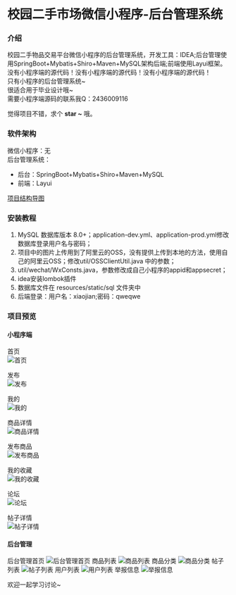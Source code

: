 # 校园二手市场微信小程序-后台管理系统

### 介绍
校园二手物品交易平台微信小程序的后台管理系统，开发工具：IDEA;后台管理使用SpringBoot+Mybatis+Shiro+Maven+MySQL架构后端;前端使用Layui框架。<br/>
没有小程序端的源代码！没有小程序端的源代码！没有小程序端的源代码！<br/>
只有小程序的后台管理系统~<br/>
很适合用于毕业设计哦~<br/>
需要小程序端源码的联系我Q：2436009116

觉得项目不错，求个 **star ~** 哦。

### 软件架构
微信小程序：无<br/>
后台管理系统：
- 后台：SpringBoot+Mybatis+Shiro+Maven+MySQL
- 前端：Layui

[项目结构导图](https://www.processon.com/view/link/5fce1ebee0b34d425250bb27)

### 安装教程

1.  MySQL 数据库版本 8.0+；application-dev.yml、application-prod.yml修改数据库登录用户名与密码；
2.  项目中的图片上传用到了阿里云的OSS，没有提供上传到本地的方法，使用自己的阿里云OSS；修改util/OSSClientUtil.java 中的参数；
3.  util/wechat/WxConsts.java，参数修改成自己小程序的appid和appsecret；
4.  idea安装lombok插件
5.  数据库文件在 resources/static/sql 文件夹中
6.  后端登录：用户名：xiaojian;密码：qweqwe

### 项目预览

#### 小程序端
首页<br/>
![首页](https://images.gitee.com/uploads/images/2020/1209/112018_195720d5_7826257.png "首页.png")

发布<br/>
![发布](https://images.gitee.com/uploads/images/2020/1209/112040_fe65d874_7826257.png "发布.png")

我的<br/>
![我的](https://images.gitee.com/uploads/images/2020/1209/111924_4612acf6_7826257.png "我的.png")

商品详情<br/>
![商品详情](https://images.gitee.com/uploads/images/2020/1209/112413_e34e8a07_7826257.png "商品详情.png")

发布商品<br/>
![发布商品](https://images.gitee.com/uploads/images/2020/1209/112505_c083e472_7826257.png "发布商品.png")

我的收藏<br/>
![我的收藏](https://images.gitee.com/uploads/images/2020/1209/112545_3be19b11_7826257.png "我的收藏.png")

论坛<br/>
![论坛](https://images.gitee.com/uploads/images/2020/1209/112615_7490b063_7826257.png "挑三“谏”四.png")

帖子详情<br/>
![帖子详情](https://images.gitee.com/uploads/images/2020/1209/112716_29e243f6_7826257.png "帖子详情.png")

#### 后台管理
后台管理首页
![后台管理首页](https://images.gitee.com/uploads/images/2020/1209/112825_164ce773_7826257.png "后台管理首页.png")
商品列表
![商品列表](https://images.gitee.com/uploads/images/2020/1209/112914_7dda0ade_7826257.png "商品列表.png")
商品分类
![商品分类](https://images.gitee.com/uploads/images/2020/1209/112947_c0fd9513_7826257.png "商品分类.png")
帖子列表
![帖子列表](https://images.gitee.com/uploads/images/2020/1209/113015_8695e1a8_7826257.png "帖子列表.png")
用户列表
![用户列表](https://images.gitee.com/uploads/images/2020/1209/113040_a41957db_7826257.png "用户列表.png")
举报信息
![举报信息](https://images.gitee.com/uploads/images/2020/1209/113136_d81f03fe_7826257.png "举报信息.png")


欢迎一起学习讨论~
